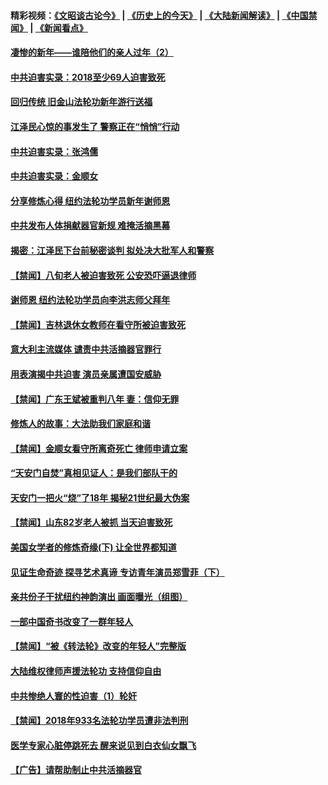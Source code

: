 #### 精彩视频：[《文昭谈古论今》](http://45.76.195.252/wenzhao) | [《历史上的今天》](http://45.76.195.252/today-in-history) | [《大陆新闻解读》](http://45.76.195.252/ntdtv-comedy) | [《中国禁闻》](http://45.76.195.252/ntdtv-news) | [《新闻看点》](http://45.76.195.252/news-insight) 

 #### [凄惨的新年——谁陪他们的亲人过年（2）](../pages/prog1530/a102510847.md?t=02152137) 

#### [中共迫害实录：2018至少69人迫害致死](../pages/prog1530/a102509493.md?t=02152137) 

#### [回归传统 旧金山法轮功新年游行送福](../pages/prog1530/a102508822.md?t=02152137) 

#### [江泽民心惊的事发生了 警察正在“悄悄”行动](../pages/prog1530/a102507393.md?t=02152137) 

#### [中共迫害实录：张鸿儒](../pages/prog1530/a102507637.md?t=02152137) 

#### [中共迫害实录：金顺女](../pages/prog1530/a102505963.md?t=02152137) 

#### [分享修炼心得 纽约法轮功学员新年谢师恩](../pages/prog1530/a102505084.md?t=02152137) 

#### [中共发布人体捐献器官新规 难掩活摘黑幕](../pages/prog1530/a102501247.md?t=02152137) 

#### [揭密：江泽民下台前秘密谈判 拟处决大批军人和警察](../pages/prog1530/a102501178.md?t=02152137) 

#### [【禁闻】八旬老人被迫害致死 公安恐吓逼退律师](../pages/prog1530/a102500850.md?t=02152137) 

#### [谢师恩 纽约法轮功学员向李洪志师父拜年](../pages/prog1530/a102499222.md?t=02152137) 

#### [【禁闻】吉林退休女教师在看守所被迫害致死](../pages/prog1530/a102498514.md?t=02152137) 

#### [意大利主流媒体 谴责中共活摘器官罪行](../pages/prog1530/a102497726.md?t=02152137) 

#### [用表演揭中共迫害 演员亲属遭国安威胁](../pages/prog1530/a102497395.md?t=02152137) 

#### [【禁闻】广东王斌被重判八年 妻：信仰无罪](../pages/prog1530/a102496517.md?t=02152137) 

#### [修炼人的故事：大法助我们家庭和谐](../pages/prog1530/a102496392.md?t=02152137) 

#### [【禁闻】金顺女看守所离奇死亡 律师申请立案](../pages/prog1530/a102495792.md?t=02152137) 

#### [“天安门自焚”真相见证人：是我们部队干的](../pages/prog1530/a102495284.md?t=02152137) 

#### [天安门一把火“烧”了18年  揭秘21世纪最大伪案](../pages/prog1530/a102495291.md?t=02152137) 

#### [【禁闻】山东82岁老人被抓 当天迫害致死](../pages/prog1530/a102491964.md?t=02152137) 

#### [美国女学者的修炼奇缘(下) 让全世界都知道](../pages/prog1530/a102491028.md?t=02152137) 

#### [见证生命奇迹 探寻艺术真谛 专访青年演员郑雪菲（下）](../pages/prog1530/a102489756.md?t=02152137) 

#### [亲共份子干扰纽约神韵演出 画面曝光（组图）](../pages/prog1530/a102489208.md?t=02152137) 

#### [一部中国奇书改变了一群年轻人](../pages/prog1530/a102487537.md?t=02152137) 

#### [【禁闻】“被《转法轮》改变的年轻人”完整版](../pages/prog1530/a102487106.md?t=02152137) 

#### [大陆维权律师声援法轮功 支持信仰自由](../pages/prog1530/a102487251.md?t=02152137) 

#### [中共惨绝人寰的性迫害（1）轮奸](../pages/prog1530/a102486576.md?t=02152137) 

#### [【禁闻】2018年933名法轮功学员遭非法判刑](../pages/prog1530/a102486240.md?t=02152137) 

#### [医学专家心脏停跳死去 醒来说见到白衣仙女飘飞](../pages/prog1530/a102484868.md?t=02152137) 

#### [【广告】请帮助制止中共活摘器官](../pages/prog1530/a1319365.md?t=02152137) 

